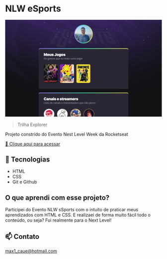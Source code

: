 # NLW eSports

![preview](./.github/preview.png)

>Trilha Explorer

Projeto constrído do Evento Nest Level Week da Rocketseat

[:link: Clique aqui para acessar](https://maxwellcaue.github.io/NLWeSports/) 

## :wrench: Tecnologias

- HTML
- CSS
- Git e Github

## O que aprendi com esse projeto?

Participei do Evento NLW sSports com o intuíto de praticar meus aprendizados com HTML e CSS. E realizaei de forma muito fácil todo o conteúdo, ou seja? Fui realmente para o Next Level!

## :mailbox: Contato
max1_caue@hotmail.com